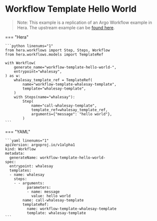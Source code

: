 # Workflow Template  Hello World

> Note: This example is a replication of an Argo Workflow example in Hera. The upstream example can be [found here](https://github.com/argoproj/argo-workflows/blob/master/examples/workflow-template/hello-world.yaml).




=== "Hera"

    ```python linenums="1"
    from hera.workflows import Step, Steps, Workflow
    from hera.workflows.models import TemplateRef

    with Workflow(
        generate_name="workflow-template-hello-world-",
        entrypoint="whalesay",
    ) as w:
        whalesay_template_ref = TemplateRef(
            name="workflow-template-whalesay-template",
            template="whalesay-template",
        )
        with Steps(name="whalesay"):
            Step(
                name="call-whalesay-template",
                template_ref=whalesay_template_ref,
                arguments={"message": "hello world"},
            )
    ```

=== "YAML"

    ```yaml linenums="1"
    apiVersion: argoproj.io/v1alpha1
    kind: Workflow
    metadata:
      generateName: workflow-template-hello-world-
    spec:
      entrypoint: whalesay
      templates:
      - name: whalesay
        steps:
        - - arguments:
              parameters:
              - name: message
                value: hello world
            name: call-whalesay-template
            templateRef:
              name: workflow-template-whalesay-template
              template: whalesay-template
    ```

